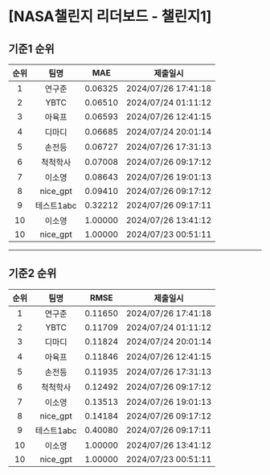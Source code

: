 # [NASA챌린지 리더보드 - 챌린지1]
## 기준1 순위
| 순위 | 팀명 | MAE | 제출일시 |
|:----:|:----:|:-----:|:----:|
| 1 | 연구준 | 0.06325 | 2024/07/26 17:41:18 |
| 2 | YBTC | 0.06510 | 2024/07/24 01:11:12 |
| 3 | 아육프 | 0.06593 | 2024/07/26 12:41:15 |
| 4 | 디마디 | 0.06685 | 2024/07/24 20:01:14 |
| 5 | 손전등 | 0.06727 | 2024/07/26 17:31:13 |
| 6 | 척척학사 | 0.07008 | 2024/07/26 09:17:12 |
| 7 | 이소영 | 0.08643 | 2024/07/26 19:01:13 |
| 8 | nice_gpt | 0.09410 | 2024/07/26 09:17:12 |
| 9 | 테스트1abc | 0.32212 | 2024/07/26 09:17:11 |
| 10 | 이소영 | 1.00000 | 2024/07/26 13:41:12 |
| 10 | nice_gpt | 1.00000 | 2024/07/23 00:51:11 |
___
## 기준2 순위
| 순위 | 팀명 | RMSE | 제출일시 |
|:----:|:----:|:-----:|:----:|
| 1 | 연구준 | 0.11650 | 2024/07/26 17:41:18 |
| 2 | YBTC | 0.11709 | 2024/07/24 01:11:12 |
| 3 | 디마디 | 0.11824 | 2024/07/24 20:01:14 |
| 4 | 아육프 | 0.11846 | 2024/07/26 12:41:15 |
| 5 | 손전등 | 0.11935 | 2024/07/26 17:31:13 |
| 6 | 척척학사 | 0.12492 | 2024/07/26 09:17:12 |
| 7 | 이소영 | 0.13513 | 2024/07/26 19:01:13 |
| 8 | nice_gpt | 0.14184 | 2024/07/26 09:17:12 |
| 9 | 테스트1abc | 0.40080 | 2024/07/26 09:17:11 |
| 10 | 이소영 | 1.00000 | 2024/07/26 13:41:12 |
| 10 | nice_gpt | 1.00000 | 2024/07/23 00:51:11 |
